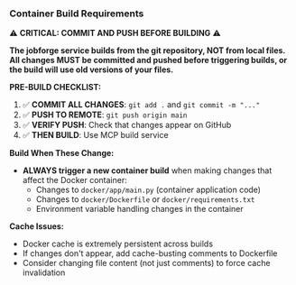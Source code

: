 ### Container Build Requirements

⚠️ **CRITICAL: COMMIT AND PUSH BEFORE BUILDING** ⚠️

**The jobforge service builds from the git repository, NOT from local files. All changes MUST be committed and pushed before triggering builds, or the build will use old versions of your files.**

**PRE-BUILD CHECKLIST:**
1. ✅ **COMMIT ALL CHANGES**: `git add .` and `git commit -m "..."`
2. ✅ **PUSH TO REMOTE**: `git push origin main`
3. ✅ **VERIFY PUSH**: Check that changes appear on GitHub
4. ✅ **THEN BUILD**: Use MCP build service

**Build When These Change:**
- **ALWAYS trigger a new container build** when making changes that affect the Docker container:
  - Changes to `docker/app/main.py` (container application code)
  - Changes to `docker/Dockerfile` or `docker/requirements.txt`
  - Environment variable handling changes in the container

**Cache Issues:**
- Docker cache is extremely persistent across builds
- If changes don't appear, add cache-busting comments to Dockerfile
- Consider changing file content (not just comments) to force cache invalidation


